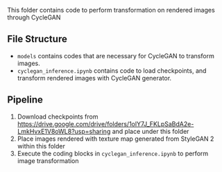 This folder contains code to perform transformation on rendered images through CycleGAN

## File Structure
- `models` contains codes that are necessary for CycleGAN to transform images.
- `cyclegan_inference.ipynb` contains code to load checkpoints, and transform rendered images with CycleGAN generator.

## Pipeline
1. Download checkpoints from https://drive.google.com/drive/folders/1olY7J_FKLpSaBdA2e-LmkHvxE1V8oWL8?usp=sharing and place under this folder
2. Place images rendered with texture map generated from StyleGAN 2 within this folder
3. Execute the coding blocks in `cyclegan_inference.ipynb` to perform image transformation
